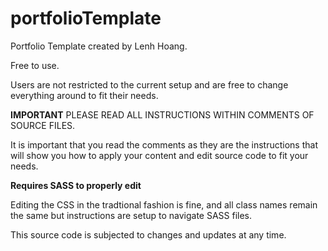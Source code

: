 # portfolioTemplate
Portfolio Template created by Lenh Hoang. 

Free to use.

Users are not restricted to the current setup and are free to change everything
around to fit their needs.

**IMPORTANT**
PLEASE READ ALL INSTRUCTIONS WITHIN COMMENTS OF SOURCE FILES.

It is important that you read the comments as they are the instructions that
will show you how to apply your content and edit source code to fit your needs.

**Requires SASS to properly edit**

Editing the CSS in the tradtional fashion is fine, and all class names remain the same but instructions are setup to navigate SASS files.

This source code is subjected to changes and updates at any time.
